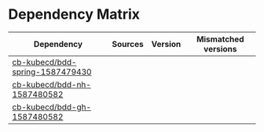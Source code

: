 # Dependency Matrix

Dependency | Sources | Version | Mismatched versions
---------- | ------- | ------- | -------------------
[cb-kubecd/bdd-spring-1587479430](https://github.com/cb-kubecd/bdd-spring-1587479430.git) |  | []() | 
[cb-kubecd/bdd-nh-1587480582](https://github.com/cb-kubecd/bdd-nh-1587480582.git) |  | []() | 
[cb-kubecd/bdd-gh-1587480582](https://github.com/cb-kubecd/bdd-gh-1587480582.git) |  | []() | 
